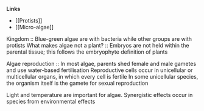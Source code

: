 **Links**
- [[Protists]]
- [[Micro-algae]]

Kingdom :: Blue-green algae are with bacteria while other groups are with protists
What makes algae not a plant? :: Embryos are not held within the parental tissue; this follows the embryophyte definition of plants

Algae reproduction :: In most algae, parents shed female and male gametes and use water-based fertilisation
Reproductive cells occur in unicellular or multicellular organs, in which every cell is fertile
In some unicellular species, the organism itself is the gamete for sexual reproduction

Light and temperature are important for algae.
Synergistic effects occur in species from environmental effects